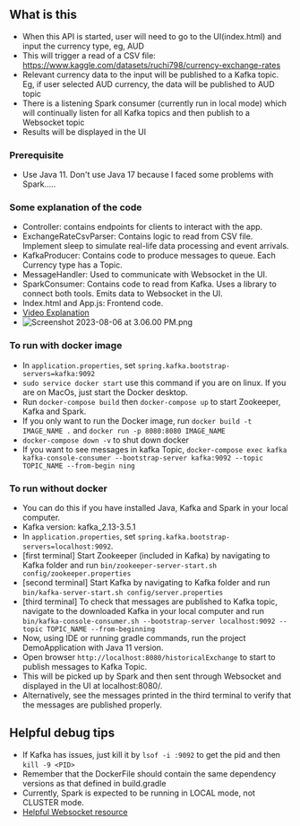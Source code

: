 ## What is this
- When this API is started, user will need to go to the UI(index.html) and input the currency type, eg, AUD
- This will trigger a read of a CSV file: https://www.kaggle.com/datasets/ruchi798/currency-exchange-rates
- Relevant currency data to the input will be published to a Kafka topic. Eg, if user selected AUD currency, the data will be published to AUD topic
- There is a listening Spark consumer (currently run in local mode) which will continually listen for all Kafka topics and then publish to a Websocket topic
- Results will be displayed in the UI

### Prerequisite
- Use Java 11. Don't use Java 17 because I faced some problems with Spark.....

### Some explanation of the code
- Controller: contains endpoints for clients to interact with the app.
- ExchangeRateCsvParser: Contains logic to read from CSV file. Implement sleep to simulate real-life data processing and event arrivals.
- KafkaProducer: Contains code to produce messages to queue. Each Currency type has a Topic.
- MessageHandler: Used to communicate with Websocket in the UI.
- SparkConsumer: Contains code to read from Kafka. Uses a library to connect both tools. Emits data to Websocket in the UI.
- Index.html and App.js: Frontend code.
- [Video Explanation](https://drive.google.com/file/d/1kty7pBQ__d_nN9nf3bDvBNNNEgELWqsA/view?usp=sharing)
- ![Screenshot 2023-08-06 at 3.06.00 PM.png](..%2F..%2FScreenshot%202023-08-06%20at%203.06.00%20PM.png)

### To run with docker image
- In `application.properties`, set `spring.kafka.bootstrap-servers=kafka:9092`
- `sudo service docker start` use this command if you are on linux. If you are on MacOs, just start the Docker desktop.
- Run `docker-compose build` then `docker-compose up` to start Zookeeper, Kafka and Spark.
-  If you only want to run the Docker image, run `docker build -t IMAGE_NAME .` and `docker run -p 8080:8080 IMAGE_NAME`
- `docker-compose down -v` to shut down docker
- If you want to see messages in kafka Topic, `docker-compose exec kafka kafka-console-consumer --bootstrap-server kafka:9092 --topic TOPIC_NAME --from-begin
  ning`

### To run without docker
- You can do this if you have installed Java, Kafka and Spark in your local computer.
- Kafka version: kafka_2.13-3.5.1
- In `application.properties`, set `spring.kafka.bootstrap-servers=localhost:9092`.
- [first terminal] Start Zookeeper (included in Kafka) by navigating to Kafka folder and run `bin/zookeeper-server-start.sh config/zookeeper.properties`
- [second terminal] Start Kafka by navigating to Kafka folder and run `bin/kafka-server-start.sh config/server.properties`
- [third terminal] To check that messages are published to Kafka topic, navigate to the downloaded Kafka in your local computer and run `bin/kafka-console-consumer.sh --bootstrap-server localhost:9092 --topic TOPIC_NAME --from-beginning`
- Now, using IDE or running gradle commands, run the project DemoApplication with Java 11 version.
- Open browser `http://localhost:8080/historicalExchange` to start to publish messages to Kafka Topic.
- This will be picked up by Spark and then sent through Websocket and displayed in the UI at localhost:8080/.
- Alternatively, see the messages printed in the third terminal to verify that the messages are published properly.

## Helpful debug tips
- If Kafka has issues, just kill it by `lsof -i :9092` to get the pid and then `kill -9 <PID>`
- Remember that the DockerFile should contain the same dependency versions as that defined in build.gradle
- Currently, Spark is expected to be running in LOCAL mode, not CLUSTER mode.
- [Helpful Websocket resource](https://www.section.io/engineering-education/getting-started-with-spring-websockets/)